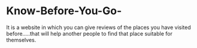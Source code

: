 # Know-Before-You-Go-
It is a website in which you can give reviews of the places you have visited before.....that will help another people to find that place suitable for themselves.
